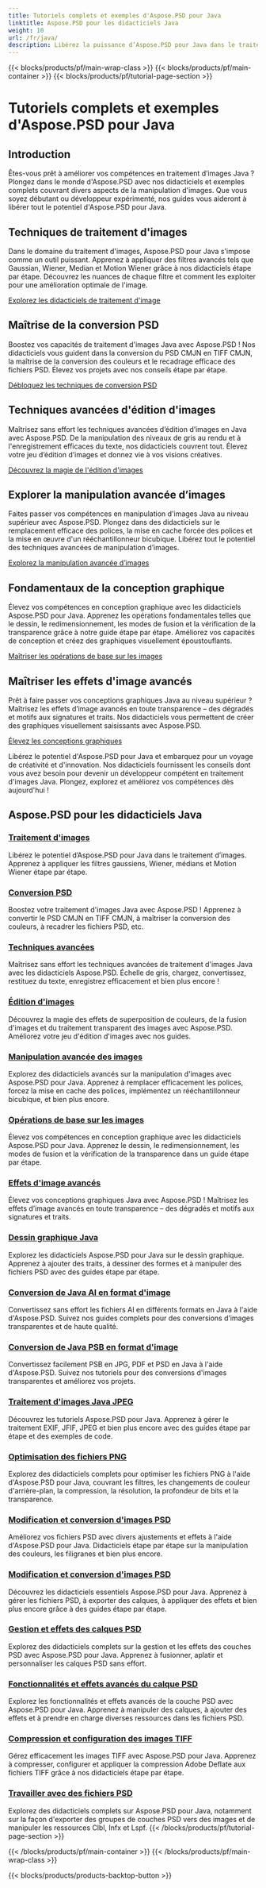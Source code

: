 ```yaml
---
title: Tutoriels complets et exemples d'Aspose.PSD pour Java
linktitle: Aspose.PSD pour les didacticiels Java
weight: 10
url: /fr/java/
description: Libérez la puissance d’Aspose.PSD pour Java dans le traitement d’images ! Maîtrisez les filtres tels que Gaussian, Wiener, Median et Motion Wiener avec des didacticiels étape par étape.
---
```


{{< blocks/products/pf/main-wrap-class >}}
{{< blocks/products/pf/main-container >}}
{{< blocks/products/pf/tutorial-page-section >}}

# Tutoriels complets et exemples d'Aspose.PSD pour Java


## Introduction

Êtes-vous prêt à améliorer vos compétences en traitement d’images Java ? Plongez dans le monde d'Aspose.PSD avec nos didacticiels et exemples complets couvrant divers aspects de la manipulation d'images. Que vous soyez débutant ou développeur expérimenté, nos guides vous aideront à libérer tout le potentiel d'Aspose.PSD pour Java.

## Techniques de traitement d'images

Dans le domaine du traitement d'images, Aspose.PSD pour Java s'impose comme un outil puissant. Apprenez à appliquer des filtres avancés tels que Gaussian, Wiener, Median et Motion Wiener grâce à nos didacticiels étape par étape. Découvrez les nuances de chaque filtre et comment les exploiter pour une amélioration optimale de l'image.

[Explorez les didacticiels de traitement d'image](./image-processing/)

## Maîtrise de la conversion PSD

Boostez vos capacités de traitement d'images Java avec Aspose.PSD ! Nos didacticiels vous guident dans la conversion du PSD CMJN en TIFF CMJN, la maîtrise de la conversion des couleurs et le recadrage efficace des fichiers PSD. Élevez vos projets avec nos conseils étape par étape.

[Débloquez les techniques de conversion PSD](./psd-conversion/)

## Techniques avancées d'édition d'images

Maîtrisez sans effort les techniques avancées d’édition d’images en Java avec Aspose.PSD. De la manipulation des niveaux de gris au rendu et à l'enregistrement efficaces du texte, nos didacticiels couvrent tout. Élevez votre jeu d’édition d’images et donnez vie à vos visions créatives.

[Découvrez la magie de l'édition d'images](./image-editing/)

## Explorer la manipulation avancée d’images

Faites passer vos compétences en manipulation d'images Java au niveau supérieur avec Aspose.PSD. Plongez dans des didacticiels sur le remplacement efficace des polices, la mise en cache forcée des polices et la mise en œuvre d'un rééchantillonneur bicubique. Libérez tout le potentiel des techniques avancées de manipulation d’images.

[Explorez la manipulation avancée d’images](./advanced-image-manipulation/)

## Fondamentaux de la conception graphique

Élevez vos compétences en conception graphique avec les didacticiels Aspose.PSD pour Java. Apprenez les opérations fondamentales telles que le dessin, le redimensionnement, les modes de fusion et la vérification de la transparence grâce à notre guide étape par étape. Améliorez vos capacités de conception et créez des graphiques visuellement époustouflants.

[Maîtriser les opérations de base sur les images](./basic-image-operations/)

## Maîtriser les effets d'image avancés

Prêt à faire passer vos conceptions graphiques Java au niveau supérieur ? Maîtrisez les effets d’image avancés en toute transparence – des dégradés et motifs aux signatures et traits. Nos didacticiels vous permettent de créer des graphiques visuellement saisissants avec Aspose.PSD.

[Élevez les conceptions graphiques](./advanced-image-effects/)

Libérez le potentiel d'Aspose.PSD pour Java et embarquez pour un voyage de créativité et d'innovation. Nos didacticiels fournissent les conseils dont vous avez besoin pour devenir un développeur compétent en traitement d'images Java. Plongez, explorez et améliorez vos compétences dès aujourd'hui !
## Aspose.PSD pour les didacticiels Java
### [Traitement d'images](./image-processing/)
Libérez le potentiel d’Aspose.PSD pour Java dans le traitement d’images. Apprenez à appliquer les filtres gaussiens, Wiener, médians et Motion Wiener étape par étape.
### [Conversion PSD](./psd-conversion/)
Boostez votre traitement d'images Java avec Aspose.PSD ! Apprenez à convertir le PSD CMJN en TIFF CMJN, à maîtriser la conversion des couleurs, à recadrer les fichiers PSD, etc. 
### [Techniques avancées](./advanced-techniques/)
Maîtrisez sans effort les techniques avancées de traitement d'images Java avec les didacticiels Aspose.PSD. Échelle de gris, chargez, convertissez, restituez du texte, enregistrez efficacement et bien plus encore !
### [Édition d'images](./image-editing/)
Découvrez la magie des effets de superposition de couleurs, de la fusion d'images et du traitement transparent des images avec Aspose.PSD. Améliorez votre jeu d'édition d'images avec nos guides.
### [Manipulation avancée des images](./advanced-image-manipulation/)
Explorez des didacticiels avancés sur la manipulation d'images avec Aspose.PSD pour Java. Apprenez à remplacer efficacement les polices, forcez la mise en cache des polices, implémentez un rééchantillonneur bicubique, et bien plus encore.
### [Opérations de base sur les images](./basic-image-operations/)
Élevez vos compétences en conception graphique avec les didacticiels Aspose.PSD pour Java. Apprenez le dessin, le redimensionnement, les modes de fusion et la vérification de la transparence dans un guide étape par étape.
### [Effets d'image avancés](./advanced-image-effects/)
Élevez vos conceptions graphiques Java avec Aspose.PSD ! Maîtrisez les effets d’image avancés en toute transparence – des dégradés et motifs aux signatures et traits.
### [Dessin graphique Java](./java-graphics-drawing/)
Explorez les didacticiels Aspose.PSD pour Java sur le dessin graphique. Apprenez à ajouter des traits, à dessiner des formes et à manipuler des fichiers PSD avec des guides étape par étape.
### [Conversion de Java AI en format d'image](./java-ai-to-image-format-conversion/)
Convertissez sans effort les fichiers AI en différents formats en Java à l'aide d'Aspose.PSD. Suivez nos guides complets pour des conversions d’images transparentes et de haute qualité.
### [Conversion de Java PSB en format d'image](./java-psb-to-image-format-conversion/)
Convertissez facilement PSB en JPG, PDF et PSD en Java à l'aide d'Aspose.PSD. Suivez nos tutoriels pour des conversions d'images transparentes et améliorez vos projets.
### [Traitement d'images Java JPEG](./java-jpeg-image-processing/)
Découvrez les tutoriels Aspose.PSD pour Java. Apprenez à gérer le traitement EXIF, JFIF, JPEG et bien plus encore avec des guides étape par étape et des exemples de code.
### [Optimisation des fichiers PNG](./optimizing-png-files/)
Explorez des didacticiels complets pour optimiser les fichiers PNG à l'aide d'Aspose.PSD pour Java, couvrant les filtres, les changements de couleur d'arrière-plan, la compression, la résolution, la profondeur de bits et la transparence.
### [Modification et conversion d'images PSD](./modifying-converting-psd-images/)
Améliorez vos fichiers PSD avec divers ajustements et effets à l'aide d'Aspose.PSD pour Java. Didacticiels étape par étape sur la manipulation des couleurs, les filigranes et bien plus encore.
### [Modification et conversion d'images PSD](./psd-image-modification-conversion/)
Découvrez les didacticiels essentiels Aspose.PSD pour Java. Apprenez à gérer les fichiers PSD, à exporter des calques, à appliquer des effets et bien plus encore grâce à des guides étape par étape.
### [Gestion et effets des calques PSD](./psd-layer-management-effects/)
Explorez des didacticiels complets sur la gestion et les effets des couches PSD avec Aspose.PSD pour Java. Apprenez à fusionner, aplatir et personnaliser les calques PSD sans effort.
### [Fonctionnalités et effets avancés du calque PSD](./advanced-psd-layer-features-effects/)
Explorez les fonctionnalités et effets avancés de la couche PSD avec Aspose.PSD pour Java. Apprenez à manipuler des calques, à ajouter des effets et à prendre en charge diverses ressources dans les fichiers PSD.
### [Compression et configuration des images TIFF](./tiff-image-compression-configuration/)
Gérez efficacement les images TIFF avec Aspose.PSD pour Java. Apprenez à compresser, configurer et appliquer la compression Adobe Deflate aux fichiers TIFF grâce à nos didacticiels étape par étape.
### [Travailler avec des fichiers PSD](./working-with-psd-files/)
Explorez des didacticiels complets sur Aspose.PSD pour Java, notamment sur la façon d'exporter des groupes de couches PSD vers des images et de manipuler les ressources Clbl, Infx et Lspf.
{{< /blocks/products/pf/tutorial-page-section >}}

{{< /blocks/products/pf/main-container >}}
{{< /blocks/products/pf/main-wrap-class >}}

{{< blocks/products/products-backtop-button >}}
